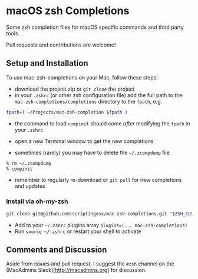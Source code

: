# macOS zsh Completions

Some zsh completion files for macOS specific commands and third party tools.

Pull requests and contributions are welcome!

## Setup and Installation

To use mac-zsh-completions on your Mac, follow these steps:

- download the project zip or `git clone` the project
- in your `.zshrc` (or other zsh configuration file) add the full path to the `mac-zsh-completions/completions` directory to the `fpath`, e.g.

```zsh
fpath=( ~/Projects/mac-zsh-completion $fpath )
```

- the command to load `compinit` should come _after_ modifying the `fpath` in your `.zshrc`

- open a new Terminal window to get the new completions

- sometimes (rarely) you may have to delete the `~/.zcompdump` file

```zsh
% rm ~/.zcompdump
% compinit
```

- remember to regularly re-download or `git pull` for new completions and updates

### Install via oh-my-zsh

```zsh
git clone git@github.com:scriptingosx/mac-zsh-completions.git "$ZSH_CUSTOM/plugins/mac-zsh-completions"
```

- Add to your `~/.zshrc` plugins array `plugins=(... mac-zsh-completions)`
- Run `source ~/.zshrc` or restart your shell to activate

## Comments and Discussion

Aside from issues and pull request, I suggest the `#zsh` channel on the (MacAdmins Slack)[http://macadmins.org] for discussion.
